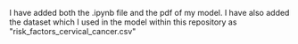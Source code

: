 I have added both the .ipynb file and the pdf of my model. I have also added the dataset which I used in the model within this repository as "risk_factors_cervical_cancer.csv"
